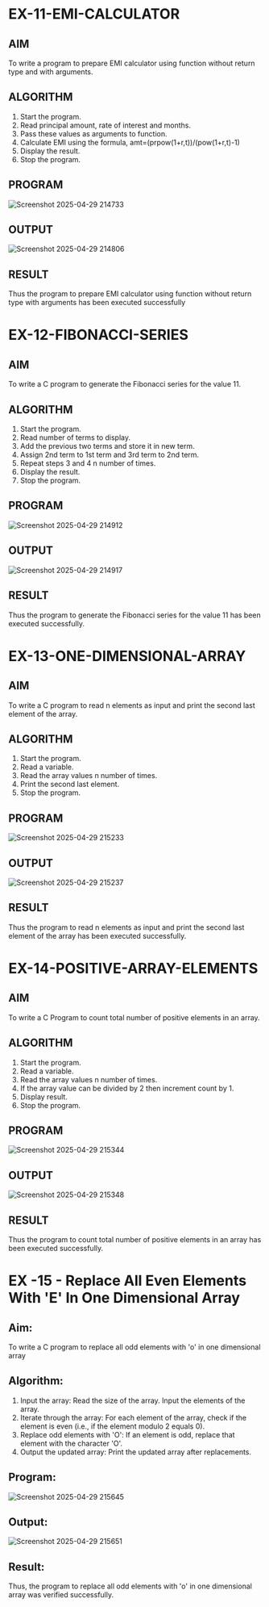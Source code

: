 # EX-11-EMI-CALCULATOR

## AIM

To write a program to prepare EMI calculator using function without return type and with arguments.

## ALGORITHM

1.	Start the program.
2.	Read principal amount, rate of interest and months.
3.	Pass these values as arguments to function.
4.	Calculate EMI using the formula, amt=(prpow(1+r,t))/(pow(1+r,t)-1)
5.	Display the result.
6.	Stop the program.

## PROGRAM
![Screenshot 2025-04-29 214733](https://github.com/user-attachments/assets/22ba2312-fb43-47d3-9f2d-1b4651404957)


## OUTPUT
![Screenshot 2025-04-29 214806](https://github.com/user-attachments/assets/0a5cb139-6c54-4f1a-8803-ddf12c4dcd81)





## RESULT

Thus the program to prepare EMI calculator using function without return type with arguments has been executed successfully
 
 


# EX-12-FIBONACCI-SERIES
## AIM
To write a C program to generate the Fibonacci series for the value 11.

## ALGORITHM
1.	Start the program.
2.	Read number of terms to display.
3.	Add the previous two terms and store it in new term.
4.	Assign 2nd term to 1st term and 3rd term to 2nd term.
5.	Repeat steps 3 and 4 n number of times.
6.	Display the result.
7.	Stop the program.

## PROGRAM
![Screenshot 2025-04-29 214912](https://github.com/user-attachments/assets/5edfa44d-65e5-46a4-8262-2d8fb6cacfa5)

## OUTPUT

![Screenshot 2025-04-29 214917](https://github.com/user-attachments/assets/77d3e8dd-a1ac-4f9b-b897-f9c91804fb65)







## RESULT
Thus the program to generate the Fibonacci series for the value 11 has been executed successfully.
 
 


# EX-13-ONE-DIMENSIONAL-ARRAY
## AIM
To write a C program to read n elements as input and print the second last element of the array.

## ALGORITHM
1.	Start the program.
2.	Read a variable.
3.	Read the array values n number of times.
4.	Print the second last element.
5.	Stop the program.

## PROGRAM
![Screenshot 2025-04-29 215233](https://github.com/user-attachments/assets/dd74c8b9-84f4-4ce9-a67a-55264e1cdefe)

## OUTPUT
![Screenshot 2025-04-29 215237](https://github.com/user-attachments/assets/3fa4cfca-9112-45e9-99ad-5f8aaa69112e)









## RESULT
Thus the program to read n elements as input and print the second last element of the array has been executed successfully.
 
 


# EX-14-POSITIVE-ARRAY-ELEMENTS
## AIM
To write a C Program to count total number of positive elements in an array.

## ALGORITHM
1.	Start the program.
2.	Read a variable.
3.	Read the array values n number of times.
4.	If the array value can be divided by 2 then increment count by 1.
5.	Display result.
6.	Stop the program.

## PROGRAM
![Screenshot 2025-04-29 215344](https://github.com/user-attachments/assets/adf1ba2f-5a61-435d-a930-02344f0c91b0)


## OUTPUT
![Screenshot 2025-04-29 215348](https://github.com/user-attachments/assets/dee01217-ddb5-4a03-bf0a-27ed9230f7d2)





## RESULT
Thus the program to count total number of positive elements in an array has been executed successfully.





 
 


# EX -15 - Replace All Even Elements With 'E' In One Dimensional Array

## Aim:
To write a C program to replace all odd elements with 'o' in one dimensional array

## Algorithm:
1.	Input the array:
  Read the size of the array.
  Input the elements of the array.
2.	Iterate through the array:
 	For each element of the array, check if the element is even (i.e., if the element modulo 2 equals 0).
3.	Replace odd elements with 'O':
     If an element is odd, replace that element with the character 'O'.
4.	Output the updated array:
 Print the updated array after replacements.

## Program:
![Screenshot 2025-04-29 215645](https://github.com/user-attachments/assets/6da9768d-7a12-4028-b686-e67d554d3f2a)

## Output:
 ![Screenshot 2025-04-29 215651](https://github.com/user-attachments/assets/7f7afcbd-8816-4b1c-ae5a-35c34bf696b3)



## Result:

Thus, the program to replace all odd elements with 'o' in one dimensional array was verified successfully.



